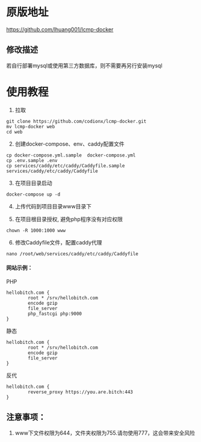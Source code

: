 # 原版地址

https://github.com/lhuang001/lcmp-docker


## 修改描述

若自行部署mysql或使用第三方数据库，则不需要再另行安装mysql


# 使用教程
1. 拉取

```
git clone https://github.com/codionx/lcmp-docker.git
mv lcmp-docker web
cd web
```

2. 创建docker-compose、env、caddy配置文件

```
cp docker-compose.yml.sample  docker-compose.yml
cp .env.sample .env
cp services/caddy/etc/caddy/Caddyfile.sample services/caddy/etc/caddy/Caddyfile
```

3. 在项目目录启动

```
docker-compose up -d
```

4. 上传代码到项目目录www目录下

5. 在项目根目录授权, 避免php程序没有对应权限
```
chown -R 1000:1000 www
```
6. 修改Caddyfile文件，配置caddy代理
```
nano /root/web/services/caddy/etc/caddy/Caddyfile
```

#### 网站示例：
PHP
```
hellobitch.com {
        root * /srv/hellobitch.com
        encode gzip
        file_server
        php_fastcgi php:9000
}
```
静态
```
hellobitch.com {
        root * /srv/hellobitch.com
        encode gzip
        file_server
}
```
反代
```
hellobitch.com {
        reverse_proxy https://you.are.bitch:443
}
```


## 注意事项：
1. www下文件权限为644，文件夹权限为755.请勿使用777，这会带来安全风险
